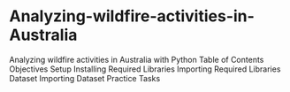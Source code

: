 # Analyzing-wildfire-activities-in-Australia
Analyzing wildfire activities in Australia with Python
Table of Contents
Objectives
Setup
Installing Required Libraries
Importing Required Libraries
Dataset
Importing Dataset
Practice Tasks
